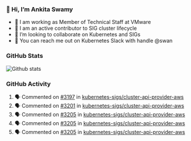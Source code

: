 ### 👋 Hi, I’m Ankita Swamy 

- 💼 I am working as Member of Technical Staff at VMware
- 👀 I am an active contributor to SIG cluster lifecycle 
- 💞️ I’m looking to collaborate on Kubernetes and SIGs
- 💬 You can reach me out on Kubernetes Slack with handle @swan

### GitHub Stats
![Github stats](https://github-readme-stats.vercel.app/api?username=Ankitasw&count_private=true&show_icons=true&theme=tokyonight)

### GitHub Activity 
<!--START_SECTION:activity-->
1. 🗣 Commented on [#3197](https://github.com/kubernetes-sigs/cluster-api-provider-aws/issues/3197) in [kubernetes-sigs/cluster-api-provider-aws](https://github.com/kubernetes-sigs/cluster-api-provider-aws)
2. 🗣 Commented on [#3201](https://github.com/kubernetes-sigs/cluster-api-provider-aws/issues/3201) in [kubernetes-sigs/cluster-api-provider-aws](https://github.com/kubernetes-sigs/cluster-api-provider-aws)
3. 🗣 Commented on [#3205](https://github.com/kubernetes-sigs/cluster-api-provider-aws/issues/3205) in [kubernetes-sigs/cluster-api-provider-aws](https://github.com/kubernetes-sigs/cluster-api-provider-aws)
4. 🗣 Commented on [#3205](https://github.com/kubernetes-sigs/cluster-api-provider-aws/issues/3205) in [kubernetes-sigs/cluster-api-provider-aws](https://github.com/kubernetes-sigs/cluster-api-provider-aws)
5. 🗣 Commented on [#3205](https://github.com/kubernetes-sigs/cluster-api-provider-aws/issues/3205) in [kubernetes-sigs/cluster-api-provider-aws](https://github.com/kubernetes-sigs/cluster-api-provider-aws)
<!--END_SECTION:activity-->
